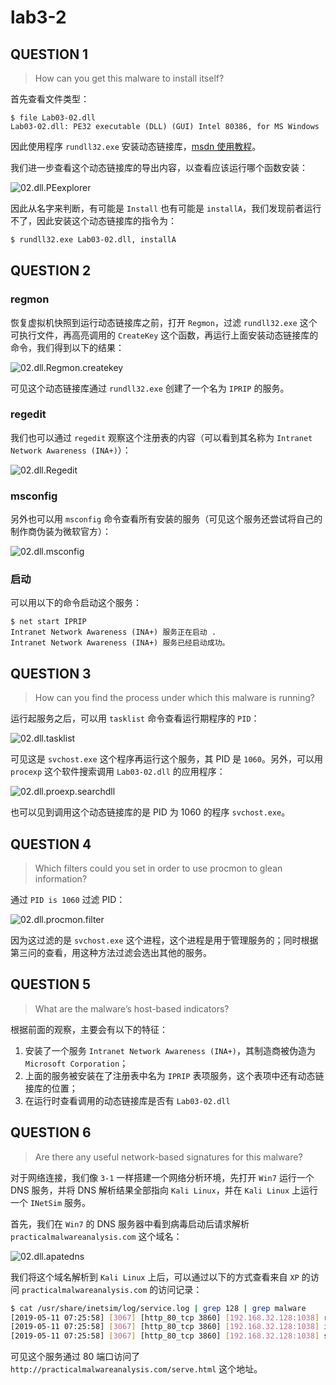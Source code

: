 # lab3-2

## QUESTION 1

> How can you get this malware to install itself?

首先查看文件类型：

```
$ file Lab03-02.dll
Lab03-02.dll: PE32 executable (DLL) (GUI) Intel 80386, for MS Windows
```

因此使用程序 `rundll32.exe` 安装动态链接库，[msdn 使用教程](https://support.microsoft.com/en-us/help/164787/info-windows-rundll-and-rundll32-interface%3E)。

我们进一步查看这个动态链接库的导出内容，以查看应该运行哪个函数安装：

![02.dll.PEexplorer](../../../.gitbook/assets/02.dll.PEexplorer.png)

因此从名字来判断，有可能是 `Install` 也有可能是 `installA`，我们发现前者运行不了，因此安装这个动态链接库的指令为：

```bash
$ rundll32.exe Lab03-02.dll, installA
```

## QUESTION 2

### regmon

恢复虚拟机快照到运行动态链接库之前，打开 `Regmon`，过滤 `rundll32.exe` 这个可执行文件，再高亮调用的 `CreateKey` 这个函数，再运行上面安装动态链接库的命令，我们得到以下的结果：

![02.dll.Regmon.createkey](../../../.gitbook/assets/02.dll.Regmon.createkey.png)

可见这个动态链接库通过 `rundll32.exe` 创建了一个名为 `IPRIP` 的服务。

### regedit

我们也可以通过 `regedit` 观察这个注册表的内容（可以看到其名称为 `Intranet Network Awareness (INA+)`）：

![02.dll.Regedit](../../../.gitbook/assets/02.dll.Regedit.png)

### msconfig

另外也可以用 `msconfig` 命令查看所有安装的服务（可见这个服务还尝试将自己的制作商伪装为微软官方）：

![02.dll.msconfig](../../../.gitbook/assets/02.dll.msconfig.png)

### 启动

可以用以下的命令启动这个服务：

```
$ net start IPRIP
Intranet Network Awareness (INA+) 服务正在启动 .
Intranet Network Awareness (INA+) 服务已经启动成功。
```

## QUESTION 3

> How can you find the process under which this malware is running?

运行起服务之后，可以用 `tasklist` 命令查看运行期程序的 `PID`：

![02.dll.tasklist](../../../.gitbook/assets/02.dll.tasklist.png)

可见这是 `svchost.exe` 这个程序再运行这个服务，其 PID 是 `1060`。另外，可以用 `procexp` 这个软件搜索调用 `Lab03-02.dll` 的应用程序：

![02.dll.proexp.searchdll](../../../.gitbook/assets/02.dll.proexp.searchdll.png)

也可以见到调用这个动态链接库的是 PID 为 1060 的程序 `svchost.exe`。

## QUESTION 4

> Which filters could you set in order to use procmon to glean information?

通过 `PID is 1060` 过滤 PID：

![02.dll.procmon.filter](../../../.gitbook/assets/02.dll.procmon.filter.png)

因为这过滤的是 `svchost.exe` 这个进程，这个进程是用于管理服务的；同时根据第三问的查看，用这种方法过滤会选出其他的服务。

## QUESTION 5

> What are the malware’s host-based indicators?

根据前面的观察，主要会有以下的特征：

1. 安装了一个服务 `Intranet Network Awareness (INA+)`，其制造商被伪造为 `Microsoft Corporation`；
2. 上面的服务被安装在了注册表中名为 `IPRIP` 表项服务，这个表项中还有动态链接库的位置；
3. 在运行时查看调用的动态链接库是否有 `Lab03-02.dll`

## QUESTION 6

> Are there any useful network-based signatures for this malware?

对于网络连接，我们像 `3-1` 一样搭建一个网络分析环境，先打开 `Win7` 运行一个 DNS 服务，并将 DNS 解析结果全部指向 `Kali Linux`，并在 `Kali Linux` 上运行一个 `INetSim` 服务。

首先，我们在 `Win7` 的 DNS 服务器中看到病毒启动后请求解析 `practicalmalwareanalysis.com` 这个域名：

![02.dll.apatedns](../../../.gitbook/assets/02.dll.apatedns.png)

我们将这个域名解析到 `Kali Linux` 上后，可以通过以下的方式查看来自 `XP` 的访问 `practicalmalwareanalysis.com` 的访问记录：

```bash
$ cat /usr/share/inetsim/log/service.log | grep 128 | grep malware
[2019-05-11 07:25:58] [3067] [http_80_tcp 3860] [192.168.32.128:1038] recv: Host: practicalmalwareanalysis.com
[2019-05-11 07:25:58] [3067] [http_80_tcp 3860] [192.168.32.128:1038] info: Request URL: http://practicalmalwareanalysis.com/serve.html
[2019-05-11 07:25:58] [3067] [http_80_tcp 3860] [192.168.32.128:1038] stat: 1 method=GET url=http://practicalmalwareanalysis.com/serve.html sent=/usr/share/inetsim/data/http/fakefiles/sample.html postdata=
```

可见这个服务通过 80 端口访问了 `http://practicalmalwareanalysis.com/serve.html` 这个地址。
